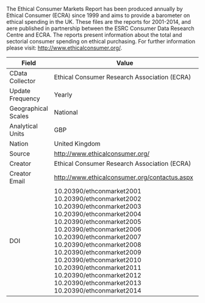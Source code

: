The Ethical Consumer Markets Report has been produced annually by Ethical Consumer (ECRA) since 1999
and aims to provide a barometer on ethical spending in the UK. These files are the reports for 2001-2014, and aere published
in partnership between the ESRC Consumer Data Research Centre and ECRA.
The reports present information about the total and sectorial consumer spending on ethical purchasing.
For further information please visit: http://www.ethicalconsumer.org/.

Field|Value
---|---
CData Collector|Ethical Consumer Research Association (ECRA)
Update Frequency|Yearly
Geographical Scales|National
Analytical Units|GBP
Nation|United Kingdom
Source|http://www.ethicalconsumer.org/
Creator|Ethical Consumer Research Association (ECRA)
Creator Email|http://www.ethicalconsumer.org/contactus.aspx
DOI|10.20390/ethconmarket2001 10.20390/ethconmarket2002 10.20390/ethconmarket2003 10.20390/ethconmarket2004 10.20390/ethconmarket2005 10.20390/ethconmarket2006 10.20390/ethconmarket2007 10.20390/ethconmarket2008 10.20390/ethconmarket2009 10.20390/ethconmarket2010 10.20390/ethconmarket2011 10.20390/ethconmarket2012 10.20390/ethconmarket2013 10.20390/ethconmarket2014 
   
